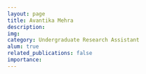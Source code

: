 ```yaml
---
layout: page
title: Avantika Mehra
description:
img:
category: Undergraduate Research Assistant
alum: true
related_publications: false
importance:
---
```

